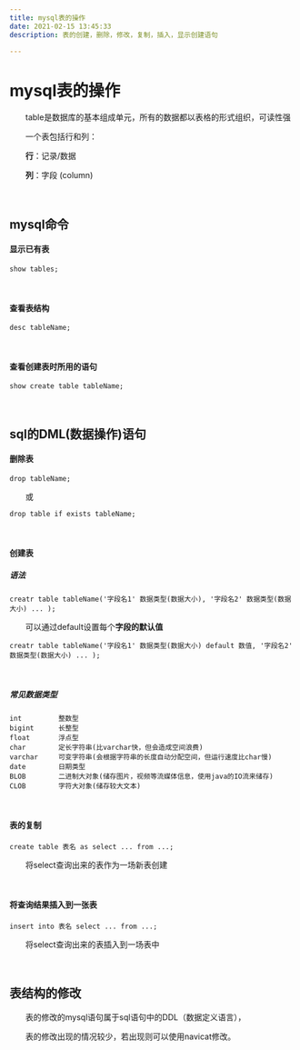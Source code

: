 ```yaml
---
title: mysql表的操作
date: 2021-02-15 13:45:33
description: 表的创建，删除，修改，复制，插入，显示创建语句

---
```


# mysql表的操作

&emsp;&emsp;table是数据库的基本组成单元，所有的数据都以表格的形式组织，可读性强

&emsp;&emsp;一个表包括行和列：

&emsp;&emsp;**行**：记录/数据

&emsp;&emsp;**列**：字段 (column)

&emsp;&emsp;

## mysql命令

#### 显示已有表

```mysql
show tables;
```

&emsp;&emsp;

#### 查看表结构

```mysql
desc tableName;
```

&emsp;&emsp;

#### 查看创建表时所用的语句

```mysql
show create table tableName;
```

&emsp;&emsp;

## sql的DML(数据操作)语句

#### 删除表

```mysql
drop tableName;
```

&emsp;&emsp;或

```mysql
drop table if exists tableName;
```

&emsp;&emsp;

#### 创建表

##### 语法

```mysql
creatr table tableName('字段名1' 数据类型(数据大小), '字段名2' 数据类型(数据大小) ... );
```

&emsp;&emsp;可以通过default设置每个**字段的默认值**

```mysql
creatr table tableName('字段名1' 数据类型(数据大小) default 数值, '字段名2' 数据类型(数据大小) ... );
```

&emsp;&emsp;

##### 常见数据类型

```mysql
int			整数型
bigint		长整型
float		浮点型
char		定长字符串(比varchar快，但会造成空间浪费)
varchar		可变字符串(会根据字符串的长度自动分配空间，但运行速度比char慢)
date		日期类型
BLOB		二进制大对象(储存图片，视频等流媒体信息，使用java的IO流来储存) 
CLOB		字符大对象(储存较大文本)
```

&emsp;&emsp;

#### 表的复制

```mysql
create table 表名 as select ... from ...;
```

&emsp;&emsp;将select查询出来的表作为一场新表创建

&emsp;&emsp;

#### 将查询结果插入到一张表

```mysql
insert into 表名 select ... from ...;
```

&emsp;&emsp;将select查询出来的表插入到一场表中

&emsp;&emsp;

## 表结构的修改

&emsp;&emsp;表的修改的mysql语句属于sql语句中的DDL（数据定义语言），

&emsp;&emsp;表的修改出现的情况较少，若出现则可以使用navicat修改。

